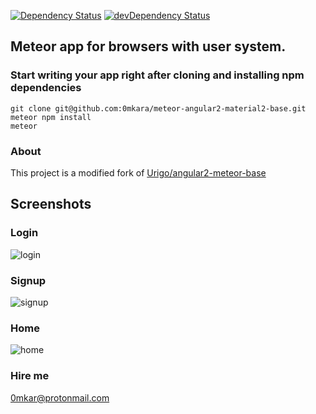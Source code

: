 <a href="//david-dm.org/0mkara/meteor-angular2-material2-base"><img src="https://david-dm.org/0mkara/meteor-angular2-material2-base.svg" alt="Dependency Status"></a>
<a href="//david-dm.org/0mkara/meteor-angular2-material2-base/?type=dev"><img src="https://david-dm.org/0mkara/meteor-angular2-material2-base/dev-status.svg" alt="devDependency Status"></a>
## Meteor app for browsers with user system.

### Start writing your app right after cloning and installing npm dependencies
```
git clone git@github.com:0mkara/meteor-angular2-material2-base.git
meteor npm install
meteor
```
### About
This project is a modified fork of [Urigo/angular2-meteor-base](https://github.com/Urigo/angular2-meteor-base.git)

## Screenshots

### Login
![login](https://cloud.githubusercontent.com/assets/13261372/26038470/b951d932-3926-11e7-844e-878e25fd57d5.png)

### Signup
![signup](https://cloud.githubusercontent.com/assets/13261372/26038478/d9235ad8-3926-11e7-87db-fcf0dc4dbf1e.png)

### Home
![home](https://cloud.githubusercontent.com/assets/13261372/26038481/e0be8cae-3926-11e7-9a3e-ae4e7c27efdd.png)

### Hire me
0mkar@protonmail.com
